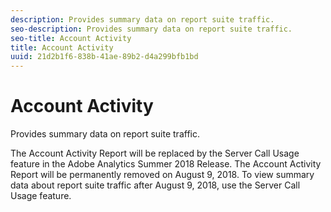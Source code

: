 ```yaml
---
description: Provides summary data on report suite traffic.
seo-description: Provides summary data on report suite traffic.
seo-title: Account Activity
title: Account Activity
uuid: 21d2b1f6-838b-41ae-89b2-d4a299bfb1bd
---
```


# Account Activity

Provides summary data on report suite traffic.

The Account Activity Report will be replaced by the Server Call Usage feature in the Adobe Analytics Summer 2018 Release. The Account Activity Report will be permanently removed on August 9, 2018. To view summary data about report suite traffic after August 9, 2018, use the Server Call Usage feature.

